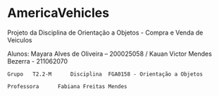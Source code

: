 # AmericaVehicles
Projeto da Disciplina de Orientação a Objetos - Compra e Venda de Veiculos

Alunos:
	Mayara Alves de   Oliveira – 200025058 / Kauan Victor Mendes Bezerra - 211062070 
	
  	Grupo	T2.2-M		Disciplina	FGA0158 - Orientação a Objetos
	
	Professora		Fabiana Freitas Mendes		

